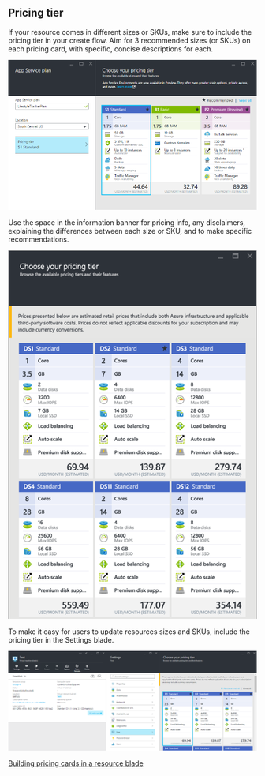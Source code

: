 
<tags
    ms.service="portalfx"
    ms.workload="portalfx"
    ms.tgt_pltfrm="portalfx"
    ms.devlang="portalfx"
    ms.topic="get-started-article"
    ms.date="09/11/2015" 
    ms.author="mattshel"/> 
<!-- TODO UX FILE cleanup -->
## Pricing tier ##

If your resource comes in different sizes or SKUs, make sure to include the pricing tier in your create flow. Aim for 3 recommended sizes (or SKUs) on each pricing card, with specific, concise descriptions for each. 

![Pricing tier blade][tierblade]

Use the space in the information banner for pricing info, any disclaimers, explaining the differences between each size or SKU, and to make specific recommendations.

![Pricing tier info blade][tierinfoblade]

To make it easy for users to update resources sizes and SKUs, include the pricing tier in the Settings blade.

![Pricing tier settings][tiersettings]

[Building pricing cards in a resource blade](portalfx-ux-pricing-tier.md)

[tierblade]: ../media/portalfx-ux-using-pricing-tier/pricing_tier_blade.png
[tierinfoblade]: ../media/portalfx-ux-using-pricing-tier/pt_infobanner.png
[tiersettings]: ../media/portalfx-ux-using-pricing-tier/pt_settings_picker.png